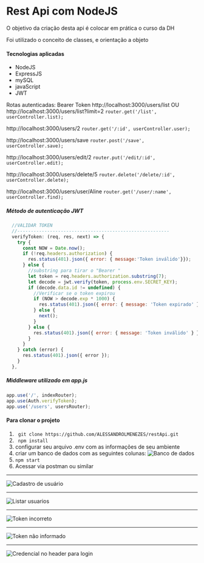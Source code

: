 # Rest Api com NodeJS

O objetivo da criação desta api é colocar em prática o curso da DH

Foi utilizado o conceito de classes, e orientação a objeto 

#### Tecnologias aplicadas

- NodeJS
- ExpressJS
- mySQL
- javaScript
- JWT


Rotas autenticadas: Bearer Token
http://localhost:3000/users/list OU http://localhost:3000/users/list?limit=2
` router.get('/list', userController.list); `

http://localhost:3000/users/2
` router.get('/:id', userController.user); `

http://localhost:3000/users/save
` router.post('/save', userController.save); `

http://localhost:3000/users/edit/2
` router.put('/edit/:id', userController.edit); `

http://localhost:3000/users/delete/5
` router.delete('/delete/:id', userController.delete); `

http://localhost:3000/users/user/Aline
` router.get('/user/:name', userController.find); `

##### Método de autenticação JWT

```javascript
  //VALIDAR TOKEN
  //--------------------------------------------------------
  verifyToken: (req, res, next) => {
    try {
      const NOW = Date.now();
      if (!req.headers.authorization) {
        res.status(401).json({ error: { message:'Token inválido'}});
      } else {
        //substring para tirar o "Bearer "
        let token = req.headers.authorization.substring(7); 
        let decode = jwt.verify(token, process.env.SECRET_KEY);
        if (decode.data.id != undefined) {
          //Verificar se o token expirou
          if (NOW > decode.exp * 1000) {
            res.status(401).json({ error: { message: 'Token expirado' } });
          } else {
            next();
          }
        } else {
          res.status(401).json({ error: { message: 'Token inválido' } });
        }
      }
    } catch (error) {
      res.status(401).json({ error });
    }
  },
```

##### Middleware utilizado em app.js

```javascript
app.use('/', indexRouter);
app.use(Auth.verifyToken);
app.use('/users', usersRouter);
```
#### Para clonar o projeto

1.  ` git clone https://github.com/ALESSANDROLMENEZES/restApi.git`
2. ` npm install`
3. configurar seu arquivo .env com as informações de seu ambiente
4. criar um banco de dados com as seguintes colunas:
![Banco de dados](http://alessandrodev.com/imagens/api5.jpg "Banco de dados")
5. `npm start`
6. Acessar via postman ou similar

------------


![Cadastro de usuário](http://alessandrodev.com/imagens/api1.jpg "Cadastro de usuário")

------------

![Listar usuarios](http://alessandrodev.com/imagens/api2.jpg "Listar usuários")

------------

![Token incorreto](http://alessandrodev.com/imagens/api3.jpg "Token incorreto")

------------

![Token não informado](http://alessandrodev.com/imagens/api4.jpg "Token não informado")

------------

![Credencial no header para login](http://alessandrodev.com/imagens/api6.jpg "Login passando a credencial")